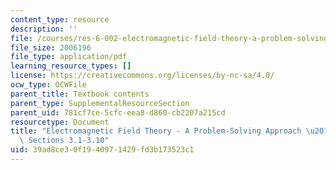 ```yaml
---
content_type: resource
description: ''
file: /courses/res-6-002-electromagnetic-field-theory-a-problem-solving-approach-spring-2008/39ad8ce30f1940971429fd3b173523c1_MITRES_6_002S08_chapter3.pdf
file_size: 2006196
file_type: application/pdf
learning_resource_types: []
license: https://creativecommons.org/licenses/by-nc-sa/4.0/
ocw_type: OCWFile
parent_title: Textbook contents
parent_type: SupplementalResourceSection
parent_uid: 781cf7ce-5cfc-eea8-d860-cb2207a215cd
resourcetype: Document
title: "Electromagnetic Field Theory - A Problem-Solving Approach \u2013 Chapter 3:\
  \ Sections 3.1-3.10"
uid: 39ad8ce3-0f19-4097-1429-fd3b173523c1
---
```

